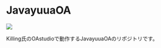 # JavayuuaOA
![](https://img.shields.io/badge/JavaVer-JDK8-red)

Killing氏のOAstudioで動作するJavayuuaOAのリポジトリです。
